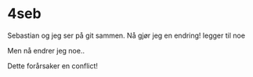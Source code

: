 # 4seb
Sebastian og jeg ser på git sammen. Nå gjør jeg en endring!
legger til noe

Men nå endrer jeg noe..


Dette forårsaker en conflict!